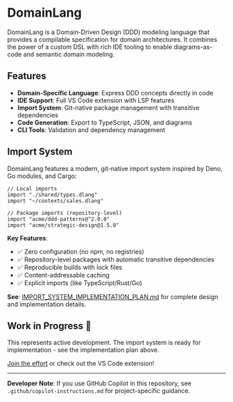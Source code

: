 # DomainLang

DomainLang is a Domain-Driven Design (DDD) modeling language that provides a compilable specification for domain architectures. It combines the power of a custom DSL with rich IDE tooling to enable diagrams-as-code and semantic domain modeling.

## Features

- **Domain-Specific Language**: Express DDD concepts directly in code
- **IDE Support**: Full VS Code extension with LSP features
- **Import System**: Git-native package management with transitive dependencies
- **Code Generation**: Export to TypeScript, JSON, and diagrams
- **CLI Tools**: Validation and dependency management

## Import System

DomainLang features a modern, git-native import system inspired by Deno, Go modules, and Cargo:

```dlang
// Local imports
import "./shared/types.dlang"
import "~/contexts/sales.dlang"

// Package imports (repository-level)
import "acme/ddd-patterns@^2.0.0"
import "acme/strategic-design@1.5.0"
```

**Key Features**:
- ✅ Zero configuration (no npm, no registries)
- ✅ Repository-level packages with automatic transitive dependencies
- ✅ Reproducible builds with lock files
- ✅ Content-addressable caching
- ✅ Explicit imports (like TypeScript/Rust/Go)

**See**: [IMPORT_SYSTEM_IMPLEMENTATION_PLAN.md](./IMPORT_SYSTEM_IMPLEMENTATION_PLAN.md) for complete design and implementation details.

## Work in Progress 🚧

This represents active development. The import system is ready for implementation - see the implementation plan above.

[Join the effort](https://github.com/larsbaunwall/domainlang) or check out the VS Code extension!

---

**Developer Note**: If you use GitHub Copilot in this repository, see `.github/copilot-instructions.md` for project-specific guidance.
